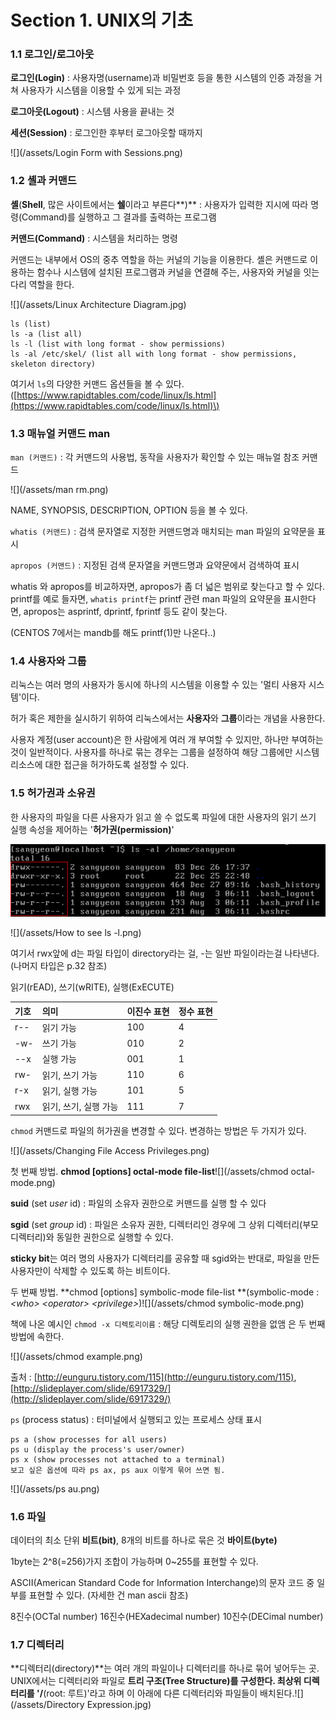 # Section 1. UNIX의 기초

### 1.1 로그인/로그아웃

**로그인\(Login\)** : 사용자명\(username\)과 비밀번호 등을 통한 시스템의 인증 과정을 거쳐 사용자가 시스템을 이용할 수 있게 되는 과정

**로그아웃\(Logout\)** : 시스템 사용을 끝내는 것

**세션\(Session\)** : 로그인한 후부터 로그아웃할 때까지

![](/assets/Login Form with Sessions.png)

### 1.2 셸과 커맨드

**셸**\(**Shell**, 많은 사이트에서는 **쉘**이라고 부른다**\)** : 사용자가 입력한 지시에 따라 명령\(Command\)를 실행하고 그 결과를 출력하는 프로그램

**커맨드\(Command\)** : 시스템을 처리하는 명령

커맨드는 내부에서 OS의 중추 역할을 하는 커널의 기능을 이용한다. 셸은 커맨드로 이용하는 함수나 시스템에 설치된 프로그램과 커널을 연결해 주는, 사용자와 커널을 잇는 다리 역할을 한다.

![](/assets/Linux Architecture Diagram.jpg)

```
ls (list)
ls -a (list all)
ls -l (list with long format - show permissions)
ls -al /etc/skel/ (list all with long format - show permissions, skeleton directory)
```

여기서 `ls`의 다양한 커맨드 옵션들을 볼 수 있다.\([https://www.rapidtables.com/code/linux/ls.html](https://www.rapidtables.com/code/linux/ls.html)\)

### 1.3 매뉴얼 커맨드 man

`man (커맨드)` : 각 커맨드의 사용법, 동작을 사용자가 확인할 수 있는 매뉴얼 참조 커맨드

![](/assets/man rm.png)

NAME, SYNOPSIS, DESCRIPTION, OPTION 등을 볼 수 있다.

`whatis (커맨드)` : 검색 문자열로 지정한 커맨드명과 매치되는 man 파일의 요약문을 표시

`apropos (커맨드)` : 지정된 검색 문자열을 커맨드명과 요약문에서 검색하여 표시

whatis 와 apropos를 비교하자면, apropos가 좀 더 넓은 범위로 찾는다고 할 수 있다. printf를 예로 들자면, `whatis printf`는 printf 관련 man 파일의 요약문을 표시한다면, apropos는 asprintf, dprintf, fprintf 등도 같이 찾는다.

\(CENTOS 7에서는 mandb를 해도 printf\(1\)만 나온다..\)

### 1.4 사용자와 그룹

리눅스는 여러 명의 사용자가 동시에 하나의 시스템을 이용할 수 있는 '멀티 사용자 시스템'이다.

허가 혹은 제한을 실시하기 위하여 리눅스에서는 **사용자**와 **그룹**이라는 개념을 사용한다.

사용자 계정\(user account\)은 한 사람에게 여러 개 부여할 수 있지만, 하나만 부여하는 것이 일반적이다. 사용자를 하나로 묶는 경우는 그룹을 설정하여 해당 그룹에만 시스템 리소스에 대한 접근을 허가하도록 설정할 수 있다.

### 1.5 허가권과 소유권

한 사용자의 파일을 다른 사용자가 읽고 쓸 수 없도록 파일에 대한 사용자의 읽기 쓰기 실행 속성을 제어하는 '**허가권\(permission\)**'

![](/assets/permission.png)

![](/assets/How to see ls -l.png)

여기서 rwx앞에 d는 파일 타입이 directory라는 걸, -는 일반 파일이라는걸 나타낸다.\(나머지 타입은 p.32 참조\)

읽기\(rEAD\), 쓰기\(wRITE\), 실행\(ExECUTE\)

| 기호 | 의미 | 이진수 표현 | 정수 표현 |
| :--- | :--- | :--- | :--- |
| r-- | 읽기 가능 | 100 | 4 |
| -w- | 쓰기 가능 | 010 | 2 |
| --x | 실행 가능 | 001 | 1 |
| rw- | 읽기, 쓰기 가능 | 110 | 6 |
| r-x | 읽기, 실행 가능 | 101 | 5 |
| rwx | 읽기, 쓰기, 실행 가능 | 111 | 7 |

`chmod` 커맨드로 파일의 허가권을 변경할 수 있다. 변경하는 방법은 두 가지가 있다.

![](/assets/Changing File Access Privileges.png)

첫 번째 방법. **chmod  \[options\]  octal-mode  file-list**![](/assets/chmod octal-mode.png)

**suid** \(set _user_ id\) : 파일의 소유자 권한으로 커맨드를 실행 할 수 있다

**sgid** \(set _group_ id\) : 파일은 소유자 권한, 디렉터리인 경우에 그 상위 디렉터리\(부모 디렉터리\)와 동일한 권한으로 실행할 수 있다.

**sticky bit**는 여러 명의 사용자가 디렉터리를 공유할 때 sgid와는 반대로, 파일을 만든 사용자만이 삭제할 수 있도록 하는 비트이다.

두 번째 방법. **chmod  \[options\]  symbolic-mode  file-list **\(symbolic-mode : _&lt;who&gt; &lt;operator&gt; &lt;privilege&gt;_\)![](/assets/chmod symbolic-mode.png)

책에 나온 예시인 `chmod -x 디렉토리이름` : 해당 디렉토리의 실행 권한을 없앰 은 두 번째 방법에 속한다.

![](/assets/chmod example.png)

출처 : [http://eunguru.tistory.com/115](http://eunguru.tistory.com/115), [http://slideplayer.com/slide/6917329/](http://slideplayer.com/slide/6917329/)

`ps` \(process status\) : 터미널에서 실행되고 있는 프로세스 상태 표시

```
ps a (show processes for all users)
ps u (display the process's user/owner)
ps x (show processes not attached to a terminal)
보고 싶은 옵션에 따라 ps ax, ps aux 이렇게 묶어 쓰면 됨.
```

![](/assets/ps au.png)

### 1.6 파일

데이터의 최소 단위 **비트\(bit\)**, 8개의 비트를 하나로 묶은 것 **바이트\(byte\)**

1byte는 2^8\(=256\)가지 조합이 가능하며 0~255를 표현할 수 있다.

ASCII\(American Standard Code for Information Interchange\)의 문자 코드 중 일부를 표현할 수 있다. \(자세한 건 man ascii 참조\)

8진수\(OCTal number\) 16진수\(HEXadecimal number\) 10진수\(DECimal number\)

### 1.7 디렉터리

**디렉터리\(directory\)**는 여러 개의 파일이나 디렉터리를 하나로 묶어 넣어두는 곳. UNIX에서는 디렉터리와 파일로 **트리 구조\(Tree Structure\)**를 구성한다. 최상위 디렉터리를 '**/**\(root: 루트\)'라고 하며 이 아래에 다른 디렉터리와 파일들이 배치된다.![](/assets/Directory Expression.jpg)

